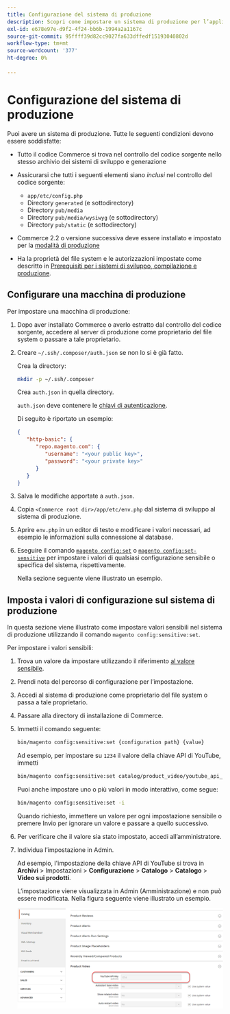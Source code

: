 ```yaml
---
title: Configurazione del sistema di produzione
description: Scopri come impostare un sistema di produzione per l’applicazione Commerce.
exl-id: e678e97e-d9f2-4f24-bb6b-1994a2a1167c
source-git-commit: 95ffff39d82cc9027fa633dffedf15193040802d
workflow-type: tm+mt
source-wordcount: '377'
ht-degree: 0%

---
```


# Configurazione del sistema di produzione

Puoi avere un sistema di produzione. Tutte le seguenti condizioni devono essere soddisfatte:

- Tutto il codice Commerce si trova nel controllo del codice sorgente nello stesso archivio dei sistemi di sviluppo e generazione
- Assicurarsi che tutti i seguenti elementi siano _inclusi_ nel controllo del codice sorgente:

   - `app/etc/config.php`
   - Directory `generated` (e sottodirectory)
   - Directory `pub/media`
   - Directory `pub/media/wysiwyg` (e sottodirectory)
   - Directory `pub/static` (e sottodirectory)

- Commerce 2.2 o versione successiva deve essere installato e impostato per la [modalità di produzione](../bootstrap/application-modes.md#production-mode)
- Ha la proprietà del file system e le autorizzazioni impostate come descritto in [Prerequisiti per i sistemi di sviluppo, compilazione e produzione](../deployment/prerequisites.md).

## Configurare una macchina di produzione

Per impostare una macchina di produzione:

1. Dopo aver installato Commerce o averlo estratto dal controllo del codice sorgente, accedere al server di produzione come proprietario del file system o passare a tale proprietario.
1. Creare `~/.ssh/.composer/auth.json` se non lo si è già fatto.

   Crea la directory:

   ```bash
   mkdir -p ~/.ssh/.composer
   ```

   Crea `auth.json` in quella directory.

   `auth.json` deve contenere le [chiavi di autenticazione](../../installation/prerequisites/authentication-keys.md).

   Di seguito è riportato un esempio:

   ```json
   {
      "http-basic": {
         "repo.magento.com": {
            "username": "<your public key>",
            "password": "<your private key>"
         }
      }
   }
   ```

1. Salva le modifiche apportate a `auth.json`.
1. Copia `<Commerce root dir>/app/etc/env.php` dal sistema di sviluppo al sistema di produzione.
1. Aprire `env.php` in un editor di testo e modificare i valori necessari, ad esempio le informazioni sulla connessione al database.
1. Eseguire il comando [`magento config:set`](../cli/set-configuration-values.md) o [`magento config:set-sensitive`](../cli/set-configuration-values.md) per impostare i valori di qualsiasi configurazione sensibile o specifica del sistema, rispettivamente.

   Nella sezione seguente viene illustrato un esempio.

## Imposta i valori di configurazione sul sistema di produzione

In questa sezione viene illustrato come impostare valori sensibili nel sistema di produzione utilizzando il comando `magento config:sensitive:set`.

Per impostare i valori sensibili:

1. Trova un valore da impostare utilizzando il riferimento [al valore sensibile](../reference/config-reference-sens.md).
1. Prendi nota del percorso di configurazione per l’impostazione.
1. Accedi al sistema di produzione come proprietario del file system o passa a tale proprietario.
1. Passare alla directory di installazione di Commerce.
1. Immetti il comando seguente:

   ```bash
   bin/magento config:sensitive:set {configuration path} {value}
   ```

   Ad esempio, per impostare su `1234` il valore della chiave API di YouTube, immetti

   ```bash
   bin/magento config:sensitive:set catalog/product_video/youtube_api_key 1234
   ```

   Puoi anche impostare uno o più valori in modo interattivo, come segue:

   ```bash
   bin/magento config:sensitive:set -i
   ```

   Quando richiesto, immettere un valore per ogni impostazione sensibile o premere Invio per ignorare un valore e passare a quello successivo.

1. Per verificare che il valore sia stato impostato, accedi all’amministratore.
1. Individua l’impostazione in Admin.

   Ad esempio, l&#39;impostazione della chiave API di YouTube si trova in **Archivi** > Impostazioni > **Configurazione** > **Catalogo** > **Catalogo** > **Video sui prodotti**.

   L’impostazione viene visualizzata in Admin (Amministrazione) e non può essere modificata. Nella figura seguente viene illustrato un esempio.

   ![Impostazione sensibile nell&#39;amministratore](../../assets/configuration/sensitive-set.png)
